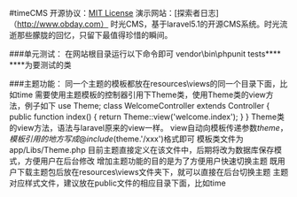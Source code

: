 #timeCMS
    开源协议：[MIT License](http://opensource.org/licenses/MIT)
    演示网站：[探索者日志]（http://www.obday.com）
    时光CMS，基于laravel5.1的开源CMS系统。时光流逝那些朦胧的回忆，只留下最值得珍惜的瞬间。

###单元测试：
    在网站根目录运行以下命令即可
    vendor\bin\phpunit tests\****
    ****为要测试的类

###主题功能：
    同一个主题的模板都放在resources\views的同一个目录下面，比如time
    需要使用主题模板的控制器引用下Theme类，使用Theme类的view方法，例子如下
    use Theme;
    class WelcomeController extends Controller
    {
        public function index()
        {
            return Theme::view('welcome.index');
        }
    }
    Theme类的view方法，语法与laravel原来的view一样。
    view自动向模板传递参数$theme，模板引用的地方写成@include($theme.'/xxx')格式即可
    模板类文件为 app/Libs/Theme.php
    目前主题直接定义在该文件中，后期将改为数据库保存模式，方便用户在后台修改
    增加主题功能的目的是为了方便用户快速切换主题
    既用户下载主题包后放在resources\views文件夹下，就可以直接在后台切换主题
    主题对应样式文件，建议放在public文件的相应目录下面，比如time

